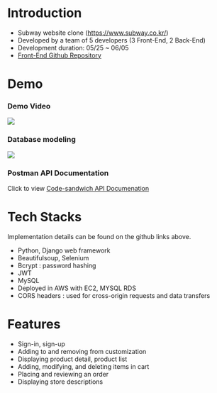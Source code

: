 # Introduction

- Subway website clone (https://www.subway.co.kr/)
- Developed by a team of 5 developers (3 Front-End, 2 Back-End)
- Development duration: 05/25 ~ 06/05
- [Front-End Github Repository](https://github.com/wecode-bootcamp-korea/code-sandwich-frontend)

# Demo
### Demo Video
[![](https://images.velog.io/images/nickanism/post/43f95866-f048-4ca9-ab51-fb23cbfdd162/Screen%20Shot%202020-07-21%20at%2010.42.09%20AM.png)](https://www.youtube.com/watch?v=bL3Tok9k0oc)
### Database modeling 
![](https://images.velog.io/images/nickanism/post/fbda5c00-10f7-4187-a2a2-b2e12b80fe0f/Subway_20200605_53_16.png)

### Postman API Documentation
Click to view [Code-sandwich API Documenation](https://planetary-meteor-818133.postman.co/collections/4405191-21102aa0-ec86-42aa-bc0d-780a7469aadd?version=latest&workspace=025085f9-e59c-4346-81db-8976d9d65f04)

# Tech Stacks
Implementation details can be found on the github links above.
- Python, Django web framework
- Beautifulsoup, Selenium
- Bcrypt : password hashing
- JWT
- MySQL
- Deployed in AWS with EC2, MYSQL RDS
- CORS headers : used for cross-origin requests and data transfers

# Features
- Sign-in, sign-up
- Adding to and removing from customization
- Displaying product detail, product list
- Adding, modifying, and deleting items in cart
- Placing and reviewing an order 
- Displaying store descriptions
